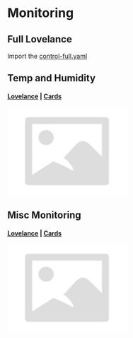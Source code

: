# Monitoring <!-- {docsify-ignore-all} -->

## Full Lovelance

Import the [control-full.yaml](monitoring-full.yaml)

## Temp and Humidity
#### [Lovelance](#) | [Cards](temp-hum-01.md)
![](../../images/placeholder.png)

## Misc Monitoring
#### [Lovelance](#) | [Cards](monitoring-01.md)
![](../../images/placeholder.png)